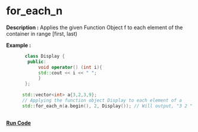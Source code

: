 # for_each_n

**Description :**  Applies the given Function Object f to each element of the container in range [first, last)
 
**Example :**
```cpp
       class Display {
        public: 
            void operator() (int i){ 
            std::cout << i << " ";
            }
       };
       
      std::vector<int> a{3,2,3,9};
      // Applying the function object Display to each element of a 
      std::for_each_n(a.begin(), 2, Display()); // Will output, "3 2 "
      
```
**[Run Code](https://rextester.com/CTXL35674)**
